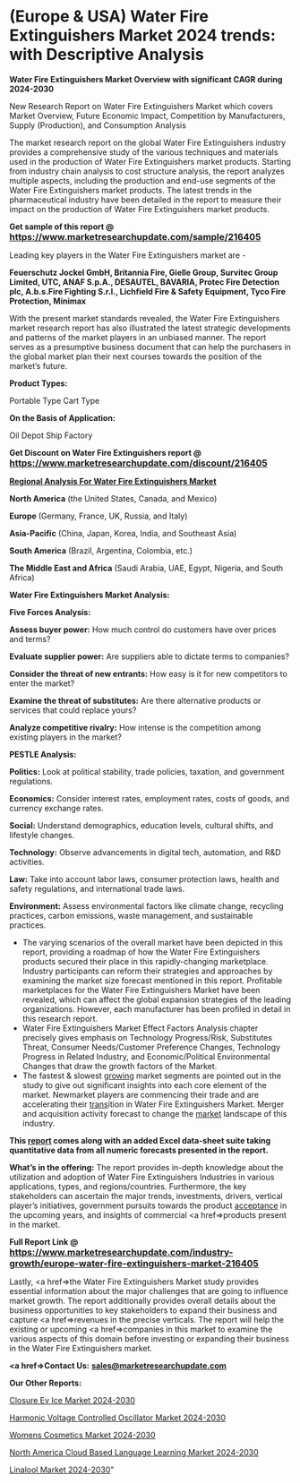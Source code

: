 # (Europe & USA) Water Fire Extinguishers Market 2024 trends: with Descriptive Analysis

<strong>Water Fire Extinguishers Market Overview with significant CAGR during 2024-2030</strong>

New Research Report on Water Fire Extinguishers Market which covers Market Overview, Future Economic Impact, Competition by Manufacturers, Supply (Production), and Consumption Analysis

The market research report on the global Water Fire Extinguishers industry provides a comprehensive study of the various techniques and materials used in the production of Water Fire Extinguishers market products. Starting from industry chain analysis to cost structure analysis, the report analyzes multiple aspects, including the production and end-use segments of the Water Fire Extinguishers market products. The latest trends in the pharmaceutical industry have been detailed in the report to measure their impact on the production of Water Fire Extinguishers market products.

<strong>Get sample of this report @ <a href=https://www.marketresearchupdate.com/sample/216405><font size=3 color=#0000ff>https://www.marketresearchupdate.com/sample/216405</font></a></strong>

Leading key players in the Water Fire Extinguishers market are -

<strong>Feuerschutz Jockel GmbH, Britannia Fire, Gielle Group, Survitec Group Limited, UTC, ANAF S.p.A., DESAUTEL, BAVARIA, Protec Fire Detection plc, A.b.s.Fire Fighting S.r.l., Lichfield Fire & Safety Equipment, Tyco Fire Protection, Minimax</strong>

With the present market standards revealed, the Water Fire Extinguishers market research report has also illustrated the latest strategic developments and patterns of the market players in an unbiased manner. The report serves as a presumptive business document that can help the purchasers in the global market plan their next courses towards the position of the market’s future.

<strong>Product Types:</strong>

Portable Type
Cart Type

<strong>On the Basis of Application:</strong>

Oil Depot
Ship
Factory

<strong>Get Discount on Water Fire Extinguishers report @ <a href=https://www.marketresearchupdate.com/discount/216405><font size=3 color=#0000ff>https://www.marketresearchupdate.com/discount/216405</font></a></strong>

<strong><u><b>Regional Analysis For Water Fire Extinguishers Market</b></u></strong>

<strong><b>North America</b></strong> (the United States, Canada, and Mexico)

<strong><b>Europe </b></strong>(Germany, France, UK, Russia, and Italy)

<strong><b>Asia-Pacific</b></strong> (China, Japan, Korea, India, and Southeast Asia)

<strong><b>South America</b></strong> (Brazil, Argentina, Colombia, etc.)

<strong><b>The Middle East and Africa</b></strong> (Saudi Arabia, UAE, Egypt, Nigeria, and South Africa)

<strong>Water Fire Extinguishers Market Analysis:</strong>

<strong>Five Forces Analysis:</strong>

<strong>Assess buyer power:</strong> How much control do customers have over prices and terms?

<strong>Evaluate supplier power:</strong> Are suppliers able to dictate terms to companies?

<strong>Consider the threat of new entrants:</strong> How easy is it for new competitors to enter the market?

<strong>Examine the threat of substitutes:</strong> Are there alternative products or services that could replace yours?

<strong>Analyze competitive rivalry:</strong> How intense is the competition among existing players in the market?

<strong>PESTLE Analysis:</strong>

<strong>Politics:</strong> Look at political stability, trade policies, taxation, and government regulations.

<strong>Economics:</strong> Consider interest rates, employment rates, costs of goods, and currency exchange rates.

<strong>Social:</strong> Understand demographics, education levels, cultural shifts, and lifestyle changes.

<strong>Technology:</strong> Observe advancements in digital tech, automation, and R&D activities.

<strong>Law:</strong> Take into account labor laws, consumer protection laws, health and safety regulations, and international trade laws.

<strong>Environment:</strong> Assess environmental factors like climate change, recycling practices, carbon emissions, waste management, and sustainable practices.

<ul>
  <li>The varying scenarios of the overall market have been depicted in this report, providing a roadmap of how the Water Fire Extinguishers products secured their place in this rapidly-changing marketplace. Industry participants can reform their strategies and approaches by examining the market size forecast mentioned in this report. Profitable marketplaces for the Water Fire Extinguishers Market have been revealed, which can affect the global expansion strategies of the leading organizations. However, each manufacturer has been profiled in detail in this research report.</li>
  <li>Water Fire Extinguishers Market Effect Factors Analysis chapter precisely gives emphasis on Technology Progress/Risk, Substitutes Threat, Consumer Needs/Customer Preference Changes, Technology Progress in Related Industry, and Economic/Political Environmental Changes that draw the growth factors of the Market.</li>
  <li>The fastest &amp; slowest <a href=ASDF991299>growing</a> market segments are pointed out in the study to give out significant insights into each core element of the market. Newmarket players are commencing their trade and are accelerating their <a href=>trans</a>ition in Water Fire Extinguishers Market. Merger and acquisition activity forecast to change the <a href=>market</a> landscape of this industry.</li>
</ul>
<strong>This <a href=>report</a> comes along with an added Excel data-sheet suite taking quantitative data from all numeric forecasts presented in the report.</strong>

<strong>What’s in the offering:</strong> The report provides in-depth knowledge about the utilization and adoption of Water Fire Extinguishers Industries in various applications, types, and regions/countries. Furthermore, the key stakeholders can ascertain the major trends, investments, drivers, vertical player’s initiatives, government pursuits towards the product <a href=ASDF881288>acceptance</a> in the upcoming years, and insights of commercial <a href=>products</a> present in the market.

<strong>Full Report Link @ <a href=https://www.marketresearchupdate.com/industry-growth/europe-water-fire-extinguishers-market-216405><font size=3 color=#0000ff>https://www.marketresearchupdate.com/industry-growth/europe-water-fire-extinguishers-market-216405</font></a></strong>

Lastly, <a href=>the</a> Water Fire Extinguishers Market study provides essential information about the major challenges that are going to influence market growth. The report additionally provides overall details about the business opportunities to key stakeholders to expand their business and capture <a href=>revenues</a> in the precise verticals. The report will help the existing or upcoming <a href=>companies</a> in this market to examine the various aspects of this domain before investing or expanding their business in the Water Fire Extinguishers market.

<strong><a href=><strong>Contact Us:</strong></a></strong>
<strong>sales@marketresearchupdate.com</strong>

<strong>Our Other Reports:</strong>

<a href=https://www.linkedin.com/pulse/closure-ev-ice-market-expected-witness-high-demand-account>Closure Ev Ice Market 2024-2030</a>

<a href=https://www.linkedin.com/pulse/harmonic-voltage-controlled-oscillator-market-1f>Harmonic Voltage Controlled Oscillator Market 2024-2030</a>

<a href=https://www.linkedin.com/pulse/womens-cosmetics-market-2023-remarking-enormous-growth>Womens Cosmetics Market 2024-2030</a>

<a href=https://www.linkedin.com/pulse/north-america-cloud-based-language-learning-market-drnkf/>North America Cloud Based Language Learning Market 2024-2030</a>

<a href=https://medium.com/@200014aishwarya/north-america-linalool-market-analysis-outlooks-2023-size-cost-structures-growth-rate-symrise-3922394d957b> Linalool Market 2024-2030</a>"
